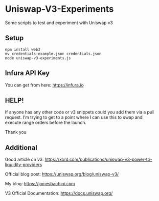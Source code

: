 # Uniswap-V3-Experiments
 Some scripts to test and experiment with Uniswap v3

## Setup

```
npm install web3
mv credentials-example.json credentials.json
node uniswap-v3-experiments.js
```

## Infura API Key

You can get from here: https://infura.io

## HELP!

If anyone has any other code or v3 snippets could you add them via a pull request. I'm trying to get to a point where I can use this to swap and execute range orders before the launch.

Thank you

## Additional

Good article on v3: https://xord.com/publications/uniswap-v3-power-to-liquidity-providers

Official blog post: https://uniswap.org/blog/uniswap-v3/

My blog: https://jamesbachini.com

V3 Official Documentation: https://docs.uniswap.org/
